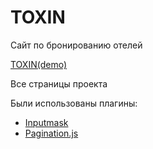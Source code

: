 # TOXIN
Сайт по бронированию отелей

[TOXIN(demo)](https://karbik-creator.github.io/TOXIN/)

Все страницы проекта

Были использованы плагины:
  - [Inputmask](https://www.npmjs.com/package/inputmask)
  - [Pagination.js](https://pagination.js.org/index.html)
